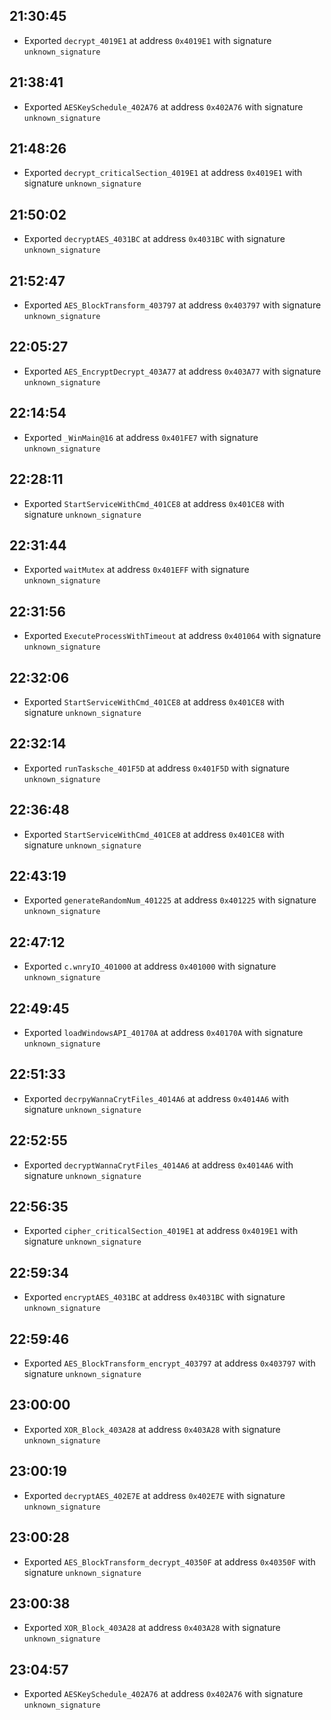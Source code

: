 
## 21:30:45
- Exported `decrypt_4019E1` at address `0x4019E1` with signature `unknown_signature`

## 21:38:41
- Exported `AESKeySchedule_402A76` at address `0x402A76` with signature `unknown_signature`

## 21:48:26
- Exported `decrypt_criticalSection_4019E1` at address `0x4019E1` with signature `unknown_signature`

## 21:50:02
- Exported `decryptAES_4031BC` at address `0x4031BC` with signature `unknown_signature`

## 21:52:47
- Exported `AES_BlockTransform_403797` at address `0x403797` with signature `unknown_signature`

## 22:05:27
- Exported `AES_EncryptDecrypt_403A77` at address `0x403A77` with signature `unknown_signature`

## 22:14:54
- Exported `_WinMain@16` at address `0x401FE7` with signature `unknown_signature`

## 22:28:11
- Exported `StartServiceWithCmd_401CE8` at address `0x401CE8` with signature `unknown_signature`

## 22:31:44
- Exported `waitMutex` at address `0x401EFF` with signature `unknown_signature`

## 22:31:56
- Exported `ExecuteProcessWithTimeout` at address `0x401064` with signature `unknown_signature`

## 22:32:06
- Exported `StartServiceWithCmd_401CE8` at address `0x401CE8` with signature `unknown_signature`

## 22:32:14
- Exported `runTasksche_401F5D` at address `0x401F5D` with signature `unknown_signature`

## 22:36:48
- Exported `StartServiceWithCmd_401CE8` at address `0x401CE8` with signature `unknown_signature`

## 22:43:19
- Exported `generateRandomNum_401225` at address `0x401225` with signature `unknown_signature`

## 22:47:12
- Exported `c.wnryIO_401000` at address `0x401000` with signature `unknown_signature`

## 22:49:45
- Exported `loadWindowsAPI_40170A` at address `0x40170A` with signature `unknown_signature`

## 22:51:33
- Exported `decrpyWannaCrytFiles_4014A6` at address `0x4014A6` with signature `unknown_signature`

## 22:52:55
- Exported `decryptWannaCrytFiles_4014A6` at address `0x4014A6` with signature `unknown_signature`

## 22:56:35
- Exported `cipher_criticalSection_4019E1` at address `0x4019E1` with signature `unknown_signature`

## 22:59:34
- Exported `encryptAES_4031BC` at address `0x4031BC` with signature `unknown_signature`

## 22:59:46
- Exported `AES_BlockTransform_encrypt_403797` at address `0x403797` with signature `unknown_signature`

## 23:00:00
- Exported `XOR_Block_403A28` at address `0x403A28` with signature `unknown_signature`

## 23:00:19
- Exported `decryptAES_402E7E` at address `0x402E7E` with signature `unknown_signature`

## 23:00:28
- Exported `AES_BlockTransform_decrypt_40350F` at address `0x40350F` with signature `unknown_signature`

## 23:00:38
- Exported `XOR_Block_403A28` at address `0x403A28` with signature `unknown_signature`

## 23:04:57
- Exported `AESKeySchedule_402A76` at address `0x402A76` with signature `unknown_signature`
